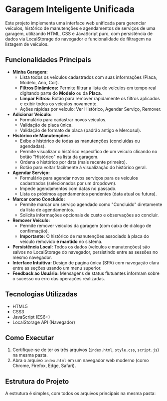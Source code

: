 # Garagem Inteligente Unificada

Este projeto implementa uma interface web unificada para gerenciar veículos, histórico de manutenções e agendamentos de serviços de uma garagem, utilizando HTML, CSS e JavaScript puro, com persistência de dados via LocalStorage do navegador e funcionalidade de filtragem na listagem de veículos.

## Funcionalidades Principais

*   **Minha Garagem:**
    *   Lista todos os veículos cadastrados com suas informações (Placa, Modelo, Ano, Cor).
    *   **Filtros Dinâmicos:** Permite filtrar a lista de veículos em tempo real digitando parte do **Modelo** ou da **Placa**.
    *   **Limpar Filtros:** Botão para remover rapidamente os filtros aplicados e exibir todos os veículos novamente.
    *   Ações rápidas por veículo: Ver Histórico, Agendar Serviço, Remover.
*   **Adicionar Veículo:**
    *   Formulário para cadastrar novos veículos.
    *   Validação de placa única.
    *   Validação de formato de placa (padrão antigo e Mercosul).
*   **Histórico de Manutenções:**
    *   Exibe o histórico de todas as manutenções (concluídas ou agendadas).
    *   Permite visualizar o histórico específico de um veículo clicando no botão "Histórico" na lista da garagem.
    *   Ordena o histórico por data (mais recente primeiro).
    *   Botão para voltar facilmente à visualização do histórico geral.
*   **Agendar Serviço:**
    *   Formulário para agendar novos serviços para os veículos cadastrados (selecionados por um dropdown).
    *   Impede agendamentos com datas no passado.
    *   Lista os próximos agendamentos pendentes (data atual ou futura).
*   **Marcar como Concluído:**
    *   Permite marcar um serviço agendado como "Concluído" diretamente da lista de agendamentos.
    *   Solicita informações opcionais de custo e observações ao concluir.
*   **Remover Veículo:**
    *   Permite remover veículos da garagem (com caixa de diálogo de confirmação).
    *   **Importante:** O histórico de manutenções associado à placa do veículo removido **é mantido** no sistema.
*   **Persistência Local:** Todos os dados (veículos e manutenções) são salvos no LocalStorage do navegador, persistindo entre as sessões no mesmo navegador.
*   **Interface Intuitiva:** Design de página única (SPA) com navegação clara entre as seções usando um menu superior.
*   **Feedback ao Usuário:** Mensagens de status flutuantes informam sobre o sucesso ou erro das operações realizadas.

## Tecnologias Utilizadas

*   HTML5
*   CSS3
*   JavaScript (ES6+)
*   LocalStorage API (Navegador)

## Como Executar

1.  Certifique-se de ter os três arquivos (`index.html`, `style.css`, `script.js`) na mesma pasta.
2.  Abra o arquivo `index.html` em um navegador web moderno (como Chrome, Firefox, Edge, Safari).

## Estrutura do Projeto

A estrutura é simples, com todos os arquivos principais na mesma pasta: